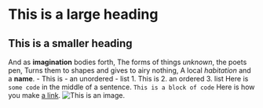 # This is a large heading
## This is a smaller heading
And as **imagination** bodies forth, The forms of things *unknown*, the poets pen, Turns them to shapes and gives to airy nothing, A local *habitation* and a **name**. - This is - an unordered - list 1. This is 2. an ordered 3. 
list Here is `some code` in the middle of a sentence. ``` This is a block of code ``` Here is how you make [a link](https://www.wikipedia.org/).
![This is an image.](https://github.com/yihui/xaringan/releases/download/v0.0.2/karl-moustache.jpg)
